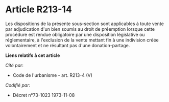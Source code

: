 # Article R213-14

Les dispositions de la présente sous-section sont applicables à toute vente par adjudication d'un bien soumis au droit de
préemption lorsque cette procédure est rendue obligatoire par une disposition législative ou réglementaire, à l'exclusion de
la vente mettant fin à une indivision créée volontairement et ne résultant pas d'une donation-partage.

**Liens relatifs à cet article**

_Cité par_:

  - Code de l'urbanisme - art. R213-4 (V)

_Codifié par_:

  - Décret n°73-1023 1973-11-08
